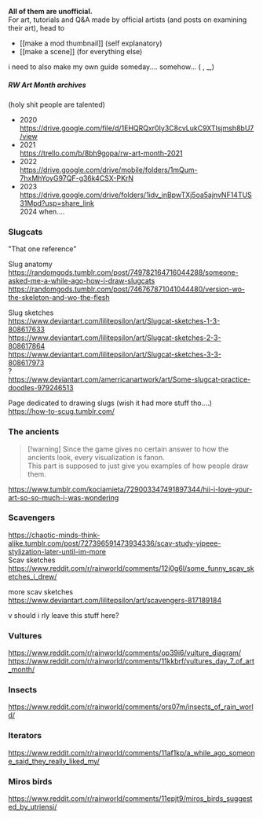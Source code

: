 **All of them are unofficial.**  
For art, tutorials and Q&A made by official artists (and posts on examining their art), head to
- [[make a mod thumbnail]] (self explanatory)
- [[make a scene]] (for everything else)

i need to also make my own guide someday.... somehow... ( , \_,)

##### RW Art Month archives  
(holy shit people are talented)  
- 2020  
https://drive.google.com/file/d/1EHQRQxr0Iy3C8cvLukC9XTIsjmsh8bU7/view  
- 2021  
https://trello.com/b/8bh9gopa/rw-art-month-2021  
- 2022  
https://drive.google.com/drive/mobile/folders/1mQum-7hxMhYoyG97QF-g36k4CSX-PKrN  
- 2023  
https://drive.google.com/drive/folders/1idv_inBpwTXj5oa5ajnvNF14TUS31Mpd?usp=share_link  
2024 when....


### Slugcats  
"That one reference"

  
Slug anatomy  
https://randomgods.tumblr.com/post/749782164716044288/someone-asked-me-a-while-ago-how-i-draw-slugcats  
https://randomgods.tumblr.com/post/746767871041044480/version-wo-the-skeleton-and-wo-the-flesh

Slug sketches  
https://www.deviantart.com/lilitepsilon/art/Slugcat-sketches-1-3-808617633  
https://www.deviantart.com/lilitepsilon/art/Slugcat-sketches-2-3-808617864  
https://www.deviantart.com/lilitepsilon/art/Slugcat-sketches-3-3-808617973  
?  
https://www.deviantart.com/amerricanartwork/art/Some-slugcat-practice-doodles-979246513

Page dedicated to drawing slugs (wish it had more stuff tho....)  
https://how-to-scug.tumblr.com/

### The ancients  
> [!warning] Since the game gives no certain answer to how the ancients look, every visualization is fanon.  
> This part is supposed to just give you examples of how people draw them.

https://www.tumblr.com/kociamieta/729003347491897344/hii-i-love-your-art-so-so-much-i-was-wondering

### Scavengers  
https://chaotic-minds-think-alike.tumblr.com/post/727396591473934336/scav-study-yipeee-stylization-later-until-im-more  
Scav sketches  
https://www.reddit.com/r/rainworld/comments/12j0g6l/some_funny_scav_sketches_i_drew/

more scav sketches  
https://www.deviantart.com/lilitepsilon/art/scavengers-817189184

v should i rly leave this stuff here?  
### Vultures  
https://www.reddit.com/r/rainworld/comments/op39i6/vulture_diagram/  
https://www.reddit.com/r/rainworld/comments/11kkbrf/vultures_day_7_of_art_month/

### Insects  
https://www.reddit.com/r/rainworld/comments/ors07m/insects_of_rain_world/

### Iterators  
https://www.reddit.com/r/rainworld/comments/11af1kp/a_while_ago_someone_said_they_really_liked_my/

### Miros birds  
https://www.reddit.com/r/rainworld/comments/11epjt9/miros_birds_suggested_by_utriensi/  